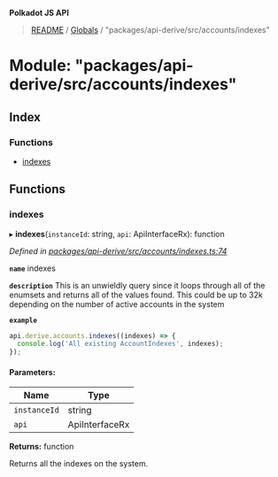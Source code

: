 **Polkadot JS API**

> [README](../README.md) / [Globals](../globals.md) / "packages/api-derive/src/accounts/indexes"

# Module: "packages/api-derive/src/accounts/indexes"

## Index

### Functions

* [indexes](_packages_api_derive_src_accounts_indexes_.md#indexes)

## Functions

### indexes

▸ **indexes**(`instanceId`: string, `api`: ApiInterfaceRx): function

*Defined in [packages/api-derive/src/accounts/indexes.ts:74](https://github.com/polkadot-js/api/blob/d20228788/packages/api-derive/src/accounts/indexes.ts#L74)*

**`name`** indexes

**`description`** This is an unwieldly query since it loops through
all of the enumsets and returns all of the values found. This could be up to 32k depending
on the number of active accounts in the system

**`example`** 
<BR>

```javascript
api.derive.accounts.indexes((indexes) => {
  console.log('All existing AccountIndexes', indexes);
});
```

#### Parameters:

Name | Type |
------ | ------ |
`instanceId` | string |
`api` | ApiInterfaceRx |

**Returns:** function

Returns all the indexes on the system.
